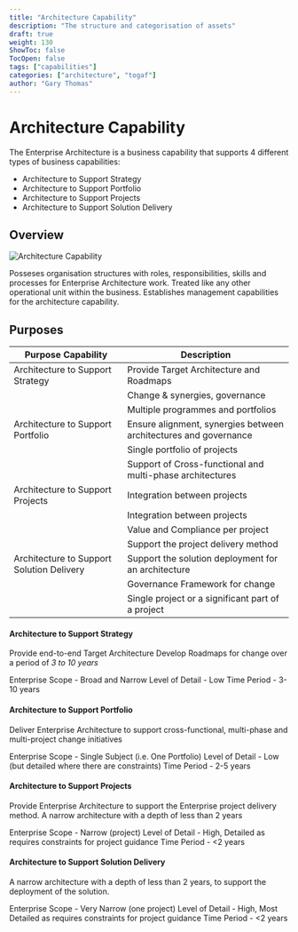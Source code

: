 ```yaml
---
title: "Architecture Capability"
description: "The structure and categorisation of assets"
draft: true
weight: 130
ShowToc: false
TocOpen: false
tags: ["capabilities"]
categories: ["architecture", "togaf"]
author: "Gary Thomas"
---
```


# Architecture Capability

The Enterprise Architecture is a business capability that supports 4 different types of business capabilities:
- Architecture to Support Strategy
- Architecture to Support Portfolio
- Architecture to Support Projects
- Architecture to Support Solution Delivery


## Overview

![Architecture Capability](/images/architecture/togaf/architectureCapability.png)

Posseses organisation structures with roles, responsibilities, skills and processes for Enterprise Architecture work.
Treated like any other operational unit within the business.
Establishes management capabilities for the architecture capability.

## Purposes

|Purpose Capability|Description|
|---|---|
|Architecture to Support Strategy|Provide Target Architecture and Roadmaps|
| |Change & synergies, governance|
| |Multiple programmes and portfolios|
|Architecture to Support Portfolio|Ensure alignment, synergies between architectures and governance|
| |Single portfolio of projects|
| |Support of Cross-functional and multi-phase architectures|
|Architecture to Support Projects|Integration between projects|
| |Integration between projects|
| |Value and Compliance per project|
| |Support the project delivery method|
|Architecture to Support Solution Delivery|Support the solution deployment for an architecture|
| |Governance Framework for change|
| |Single project or a significant part of a project|

#### Architecture to Support Strategy
Provide end-to-end Target Architecture
Develop Roadmaps for change over a period of *3 to 10 years*

Enterprise Scope - Broad and Narrow
Level of Detail - Low
Time Period - 3-10 years

#### Architecture to Support Portfolio
Deliver Enterprise Architecture to support cross-functional, multi-phase and multi-project change initiatives

Enterprise Scope - Single Subject (i.e. One Portfolio)
Level of Detail - Low (but detailed where there are constraints)
Time Period - 2-5 years

#### Architecture to Support Projects
Provide Enterprise Architecture to support the Enterprise project delivery method. A narrow architecture with a depth of less than 2 years

Enterprise Scope - Narrow (project)
Level of Detail - High, Detailed as requires constraints for project guidance
Time Period - <2 years

#### Architecture to Support Solution Delivery
A narrow architecture with a depth of less than 2 years, to support the deployment of the solution.

Enterprise Scope - Very Narrow (one project)
Level of Detail - High, Most Detailed as requires constraints for project guidance
Time Period - <2 years




